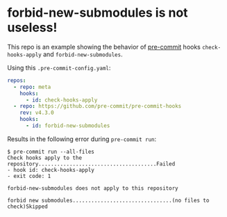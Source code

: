 # forbid-new-submodules is not useless!

This repo is an example showing the behavior of [pre-commit](https://pre-commit.com)
hooks `check-hooks-apply` and `forbid-new-submodules`.

Using this `.pre-commit-config.yaml`:

```yaml
repos:
  - repo: meta
    hooks:
      - id: check-hooks-apply
  - repo: https://github.com/pre-commit/pre-commit-hooks
    rev: v4.3.0
    hooks:
      - id: forbid-new-submodules
```

Results in the following error during `pre-commit run`:

```text
$ pre-commit run --all-files
Check hooks apply to the repository......................................Failed
- hook id: check-hooks-apply
- exit code: 1

forbid-new-submodules does not apply to this repository

forbid new submodules................................(no files to check)Skipped
```
